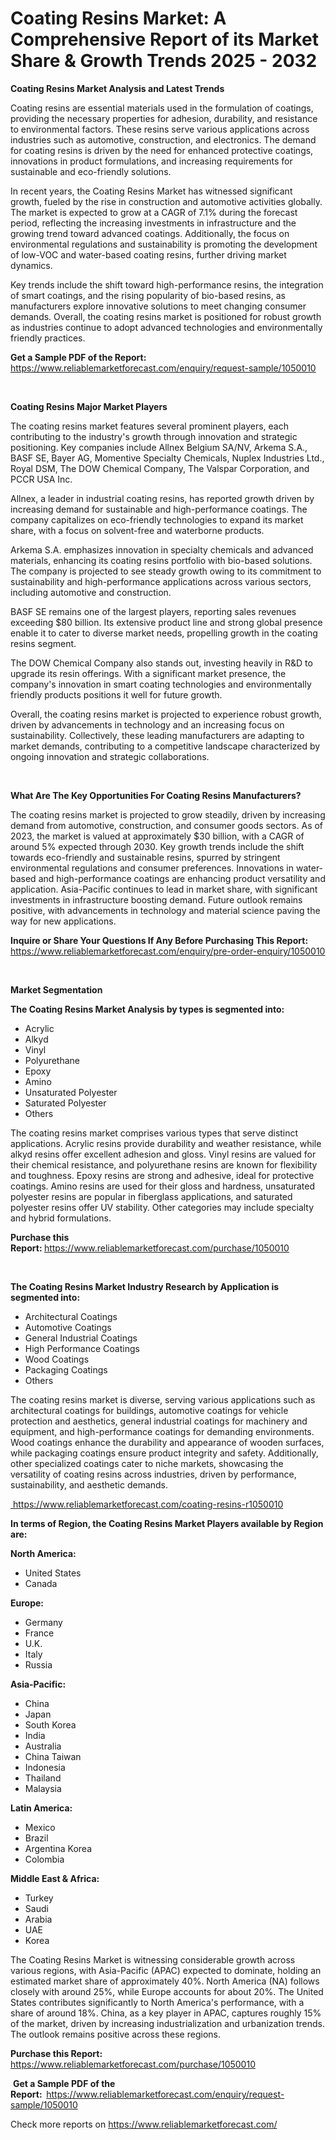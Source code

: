 <p><h1>Coating Resins Market: A Comprehensive Report of its Market Share & Growth Trends 2025 - 2032</h1></p><p><strong>Coating Resins Market Analysis and Latest Trends</strong></p>
<p><p>Coating resins are essential materials used in the formulation of coatings, providing the necessary properties for adhesion, durability, and resistance to environmental factors. These resins serve various applications across industries such as automotive, construction, and electronics. The demand for coating resins is driven by the need for enhanced protective coatings, innovations in product formulations, and increasing requirements for sustainable and eco-friendly solutions.</p><p>In recent years, the Coating Resins Market has witnessed significant growth, fueled by the rise in construction and automotive activities globally. The market is expected to grow at a CAGR of 7.1% during the forecast period, reflecting the increasing investments in infrastructure and the growing trend toward advanced coatings. Additionally, the focus on environmental regulations and sustainability is promoting the development of low-VOC and water-based coating resins, further driving market dynamics.</p><p>Key trends include the shift toward high-performance resins, the integration of smart coatings, and the rising popularity of bio-based resins, as manufacturers explore innovative solutions to meet changing consumer demands. Overall, the coating resins market is positioned for robust growth as industries continue to adopt advanced technologies and environmentally friendly practices.</p></p>
<p><strong>Get a Sample PDF of the Report:&nbsp;</strong> <a href="https://www.reliablemarketforecast.com/enquiry/request-sample/1050010?utm_campaign=3321&utm_medium=2&utm_source=Github&utm_content=ia&utm_term=01042025&utm_id=coating-resins">https://www.reliablemarketforecast.com/enquiry/request-sample/1050010</a></p>
<p>&nbsp;</p>
<p><strong>Coating Resins Major Market Players</strong></p>
<p><p>The coating resins market features several prominent players, each contributing to the industry's growth through innovation and strategic positioning. Key companies include Allnex Belgium SA/NV, Arkema S.A., BASF SE, Bayer AG, Momentive Specialty Chemicals, Nuplex Industries Ltd., Royal DSM, The DOW Chemical Company, The Valspar Corporation, and PCCR USA Inc.</p><p>Allnex, a leader in industrial coating resins, has reported growth driven by increasing demand for sustainable and high-performance coatings. The company capitalizes on eco-friendly technologies to expand its market share, with a focus on solvent-free and waterborne products. </p><p>Arkema S.A. emphasizes innovation in specialty chemicals and advanced materials, enhancing its coating resins portfolio with bio-based solutions. The company is projected to see steady growth owing to its commitment to sustainability and high-performance applications across various sectors, including automotive and construction.</p><p>BASF SE remains one of the largest players, reporting sales revenues exceeding $80 billion. Its extensive product line and strong global presence enable it to cater to diverse market needs, propelling growth in the coating resins segment.</p><p>The DOW Chemical Company also stands out, investing heavily in R&D to upgrade its resin offerings. With a significant market presence, the company's innovation in smart coating technologies and environmentally friendly products positions it well for future growth.</p><p>Overall, the coating resins market is projected to experience robust growth, driven by advancements in technology and an increasing focus on sustainability. Collectively, these leading manufacturers are adapting to market demands, contributing to a competitive landscape characterized by ongoing innovation and strategic collaborations.</p></p>
<p>&nbsp;</p>
<p><strong>What Are The Key Opportunities For Coating Resins Manufacturers?</strong></p>
<p><p>The coating resins market is projected to grow steadily, driven by increasing demand from automotive, construction, and consumer goods sectors. As of 2023, the market is valued at approximately $30 billion, with a CAGR of around 5% expected through 2030. Key growth trends include the shift towards eco-friendly and sustainable resins, spurred by stringent environmental regulations and consumer preferences. Innovations in water-based and high-performance coatings are enhancing product versatility and application. Asia-Pacific continues to lead in market share, with significant investments in infrastructure boosting demand. Future outlook remains positive, with advancements in technology and material science paving the way for new applications.</p></p>
<p><strong>Inquire or Share Your Questions If Any Before Purchasing This Report:</strong> <a href="https://www.reliablemarketforecast.com/enquiry/pre-order-enquiry/1050010?utm_campaign=3321&utm_medium=2&utm_source=Github&utm_content=ia&utm_term=01042025&utm_id=coating-resins">https://www.reliablemarketforecast.com/enquiry/pre-order-enquiry/1050010</a></p>
<p>&nbsp;</p>
<p><strong>Market Segmentation</strong></p>
<p><strong>The Coating Resins Market Analysis by types is segmented into:</strong></p>
<p><ul><li>Acrylic</li><li>Alkyd</li><li>Vinyl</li><li>Polyurethane</li><li>Epoxy</li><li>Amino</li><li>Unsaturated Polyester</li><li>Saturated Polyester</li><li>Others</li></ul></p>
<p><p>The coating resins market comprises various types that serve distinct applications. Acrylic resins provide durability and weather resistance, while alkyd resins offer excellent adhesion and gloss. Vinyl resins are valued for their chemical resistance, and polyurethane resins are known for flexibility and toughness. Epoxy resins are strong and adhesive, ideal for protective coatings. Amino resins are used for their gloss and hardness, unsaturated polyester resins are popular in fiberglass applications, and saturated polyester resins offer UV stability. Other categories may include specialty and hybrid formulations.</p></p>
<p><strong>Purchase this Report:&nbsp;</strong><a href="https://www.reliablemarketforecast.com/purchase/1050010?utm_campaign=3321&utm_medium=2&utm_source=Github&utm_content=ia&utm_term=01042025&utm_id=coating-resins">https://www.reliablemarketforecast.com/purchase/1050010</a></p>
<p>&nbsp;</p>
<p><strong>The Coating Resins Market Industry Research by Application is segmented into:</strong></p>
<p><ul><li>Architectural Coatings</li><li>Automotive Coatings</li><li>General Industrial Coatings</li><li>High Performance Coatings</li><li>Wood Coatings</li><li>Packaging Coatings</li><li>Others</li></ul></p>
<p><p>The coating resins market is diverse, serving various applications such as architectural coatings for buildings, automotive coatings for vehicle protection and aesthetics, general industrial coatings for machinery and equipment, and high-performance coatings for demanding environments. Wood coatings enhance the durability and appearance of wooden surfaces, while packaging coatings ensure product integrity and safety. Additionally, other specialized coatings cater to niche markets, showcasing the versatility of coating resins across industries, driven by performance, sustainability, and aesthetic demands.</p></p>
<p><a href="https://www.reliablemarketforecast.com/coating-resins-r1050010?utm_campaign=3321&utm_medium=2&utm_source=Github&utm_content=ia&utm_term=01042025&utm_id=coating-resins">&nbsp;https://www.reliablemarketforecast.com/coating-resins-r1050010</a></p>
<p><strong>In terms of Region, the Coating Resins Market Players available by Region are:</strong></p>
<p>
    <p> <strong> North America: </strong>
        <ul>
            <li>United States</li>
            <li>Canada</li>
        </ul>
        </p> 
    <p> <strong> Europe: </strong>
        <ul>
            <li>Germany</li>
            <li>France</li>
            <li>U.K.</li>
            <li>Italy</li>
            <li>Russia</li>
        </ul>
        </p> 
    <p> <strong> Asia-Pacific: </strong>
        <ul>
            <li>China</li>
            <li>Japan</li>
            <li>South Korea</li>
            <li>India</li>
            <li>Australia</li>
            <li>China Taiwan</li>
            <li>Indonesia</li>
            <li>Thailand</li>
            <li>Malaysia</li>
        </ul>
        </p> 
    <p> <strong> Latin America: </strong>
        <ul>
            <li>Mexico</li>
            <li>Brazil</li>
            <li>Argentina Korea</li>
            <li>Colombia</li>
        </ul>
        </p> 
    <p> <strong> Middle East & Africa: </strong>
        <ul>
            <li>Turkey</li>
            <li>Saudi</li>
            <li>Arabia</li>
            <li>UAE</li>
            <li>Korea</li>
        </ul>
    </p>
    </p>
<p><p>The Coating Resins Market is witnessing considerable growth across various regions, with Asia-Pacific (APAC) expected to dominate, holding an estimated market share of approximately 40%. North America (NA) follows closely with around 25%, while Europe accounts for about 20%. The United States contributes significantly to North America's performance, with a share of around 18%. China, as a key player in APAC, captures roughly 15% of the market, driven by increasing industrialization and urbanization trends. The outlook remains positive across these regions.</p></p>
<p><strong>Purchase this Report: </strong><a href="https://www.reliablemarketforecast.com/purchase/1050010?utm_campaign=3321&utm_medium=2&utm_source=Github&utm_content=ia&utm_term=01042025&utm_id=coating-resins">https://www.reliablemarketforecast.com/purchase/1050010</a></p>
<p>&nbsp;<strong>Get a Sample PDF of the Report:&nbsp;&nbsp;</strong><a href="https://www.reliablemarketforecast.com/enquiry/request-sample/1050010?utm_campaign=3321&utm_medium=2&utm_source=Github&utm_content=ia&utm_term=01042025&utm_id=coating-resins">https://www.reliablemarketforecast.com/enquiry/request-sample/1050010</a></p>
<p><strong></strong></p>
<p>Check more reports on <a href="https://www.reliablemarketforecast.com/?utm_campaign=3321&utm_medium=2&utm_source=Github&utm_content=ia&utm_term=01042025&utm_id=coating-resins">https://www.reliablemarketforecast.com/</a></p>